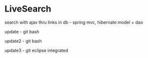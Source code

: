 LiveSearch
==========

search with ajax thru links in db - spring mvc, hibernate model + dao

update - git bash

update2 - git bash

update3 - git eclipse integrated


